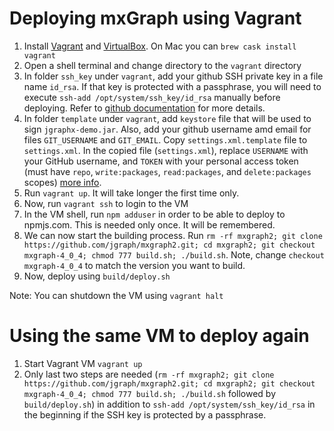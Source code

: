 # Deploying mxGraph using Vagrant

1. Install [Vagrant](https://www.vagrantup.com/downloads.html) and [VirtualBox](https://www.virtualbox.org/wiki/Downloads). On Mac you can `brew cask install vagrant`
1. Open a shell terminal and change directory to the `vagrant` directory
1. In folder `ssh_key` under `vagrant`, add your github SSH private key in a file name `id_rsa`. If that key is protected with a passphrase, you will need to execute `ssh-add /opt/system/ssh_key/id_rsa` manually before deploying. Refer to [github documentation](https://help.github.com/en/github/authenticating-to-github/generating-a-new-ssh-key-and-adding-it-to-the-ssh-agent) for more details.
1. In folder `template` under `vagrant`, add `keystore` file that will be used to sign `jgraphx-demo.jar`. Also, add your github username amd email for files `GIT_USERNAME` and `GIT_EMAIL`. Copy `settings.xml.template` file to `settings.xml`. In the copied file (`settings.xml`), replace `USERNAME` with your GitHub username, and `TOKEN` with your personal access token (must have `repo`, `write:packages`, `read:packages`, and `delete:packages` scopes) [more info](https://help.github.com/en/github/managing-packages-with-github-package-registry/configuring-apache-maven-for-use-with-github-package-registry).
1. Run `vagrant up`. It will take longer the first time only.
1. Now, run `vagrant ssh` to login to the VM
1. In the VM shell, run `npm adduser` in order to be able to deploy to npmjs.com. This is needed only once. It will be remembered.
1. We can now start the building process. Run `rm -rf mxgraph2; git clone https://github.com/jgraph/mxgraph2.git; cd mxgraph2; git checkout mxgraph-4_0_4; chmod 777 build.sh; ./build.sh`. Note, change `checkout mxgraph-4_0_4` to match the version you want to build.
1. Now, deploy using `build/deploy.sh`

Note: You can shutdown the VM using `vagrant halt`

# Using the same VM to deploy again

1. Start Vagrant VM `vagrant up`
1. Only last two steps are needed (`rm -rf mxgraph2; git clone https://github.com/jgraph/mxgraph2.git; cd mxgraph2; git checkout mxgraph-4_0_4; chmod 777 build.sh; ./build.sh` followed by `build/deploy.sh`) in addition to `ssh-add /opt/system/ssh_key/id_rsa` in the beginning if the SSH key is protected by a passphrase.